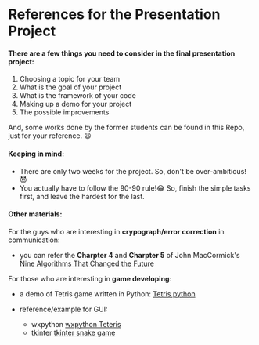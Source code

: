 # References for the Presentation Project

#### There are a few things you need to consider in the final presentation project:

1. Choosing a topic for your team
2. What is the goal of your project
3. What is the framework of your code 
4. Making up a demo for your project
5. The possible improvements

And, some works done by the former students can be found in this Repo, just for your reference. :smiley: 

#### Keeping in mind:
- There are only two weeks for the project. So, don't be over-ambitious! :smiling_imp:
- You actually have to follow the 90-90 rule!:joy: So, finish the simple tasks first, and leave the hardest for the last.

#### Other materials:

For the guys who are interesting in **crypograph/error correction** in communication: 

- you can refer the **Charpter 4** and **Charpter 5** of John MacCormick's [Nine Algorithms That Changed the Future](https://www.amazon.com/Nine-Algorithms-That-Changed-Future/dp/0691158193)


For those who are interesting in **game developing**:

- a demo of Tetris game written in Python: [Tetris python](https://www.youtube.com/watch?v=P76rnjmdIdU)

- reference/example for GUI: 
  - wxpython [wxpython Teteris](http://zetcode.com/wxpython/thetetrisgame/)
  - tkinter [tkinter snake game](https://codereview.stackexchange.com/questions/94290/classic-snake-game-using-python-tkinter-and-threading)

